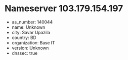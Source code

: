 # Nameserver 103.179.154.197

* as_number: 140044
* name: Unknown
* city: Savar Upazila
* country: BD
* organization: Base IT
* version: Unknown
* dnssec: true
